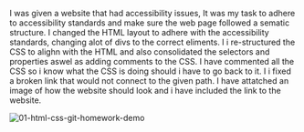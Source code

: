 I was given a website that had accessibility issues, It was my task to adhere to accessibility standards and make sure the web page followed a sematic structure.
I changed the HTML layout to adhere with the accessibility standards, changing alot of divs to the correct eliments.
I i re-structured the CSS to alighn with the HTML and also consolidated the selectors and properties aswel as adding comments to the CSS.
I have commented all the CSS so i know what the CSS is doing should i have to go back to it.
I i fixed a broken link that would not connect to the given path.
I have attatched an image of how the website should look and i have included the link to the website.

 
 
 
 
 
 ![01-html-css-git-homework-demo](https://user-images.githubusercontent.com/119010245/215350486-b9244750-69ef-4cf5-928a-08f73b1006a7.png)
